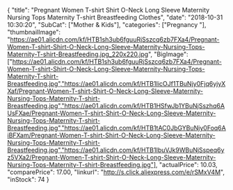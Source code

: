 {
	"title": "Pregnant Women T-shirt Shirt O-Neck Long Sleeve Maternity Nursing Tops Maternity T-shirt Breastfeeding Clothes",
	"date": "2018-10-31 10:30:20",
	"SubCat": ["Mother & Kids"],
	"categories": ["Pregnancy "],
	"thumbnailImage": "https://ae01.alicdn.com/kf/HTB1sh3ub6fguuRjSszcq6zb7FXa4/Pregnant-Women-T-shirt-Shirt-O-Neck-Long-Sleeve-Maternity-Nursing-Tops-Maternity-T-shirt-Breastfeeding.jpg_220x220.jpg",
	"BigImage": ["https://ae01.alicdn.com/kf/HTB1sh3ub6fguuRjSszcq6zb7FXa4/Pregnant-Women-T-shirt-Shirt-O-Neck-Long-Sleeve-Maternity-Nursing-Tops-Maternity-T-shirt-Breastfeeding.jpg","https://ae01.alicdn.com/kf/HTB1IicOJf1TBuNjy0Fjq6yjyXXaf/Pregnant-Women-T-shirt-Shirt-O-Neck-Long-Sleeve-Maternity-Nursing-Tops-Maternity-T-shirt-Breastfeeding.jpg","https://ae01.alicdn.com/kf/HTB1HSfwJb1YBuNjSszhq6AUsFXae/Pregnant-Women-T-shirt-Shirt-O-Neck-Long-Sleeve-Maternity-Nursing-Tops-Maternity-T-shirt-Breastfeeding.jpg","https://ae01.alicdn.com/kf/HTB1tAC0JbGYBuNjy0Foq6AiBFXam/Pregnant-Women-T-shirt-Shirt-O-Neck-Long-Sleeve-Maternity-Nursing-Tops-Maternity-T-shirt-Breastfeeding.jpg","https://ae01.alicdn.com/kf/HTB1IbuVJk9WBuNjSspeq6yz5VXa2/Pregnant-Women-T-shirt-Shirt-O-Neck-Long-Sleeve-Maternity-Nursing-Tops-Maternity-T-shirt-Breastfeeding.jpg"],
	"actualPrice": 10.03,
	"comparePrice": 17.00,
	"linkurl": "http://s.click.aliexpress.com/e/rSMxV4M",
	"inStock": 74
}
